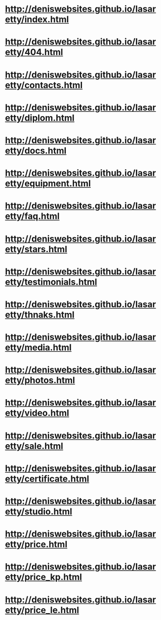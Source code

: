 # http://deniswebsites.github.io/lasaretty/index.html
# http://deniswebsites.github.io/lasaretty/404.html
# http://deniswebsites.github.io/lasaretty/contacts.html
# http://deniswebsites.github.io/lasaretty/diplom.html
# http://deniswebsites.github.io/lasaretty/docs.html
# http://deniswebsites.github.io/lasaretty/equipment.html
# http://deniswebsites.github.io/lasaretty/faq.html
# http://deniswebsites.github.io/lasaretty/stars.html
# http://deniswebsites.github.io/lasaretty/testimonials.html
# http://deniswebsites.github.io/lasaretty/thnaks.html
# http://deniswebsites.github.io/lasaretty/media.html
# http://deniswebsites.github.io/lasaretty/photos.html
# http://deniswebsites.github.io/lasaretty/video.html
# http://deniswebsites.github.io/lasaretty/sale.html
# http://deniswebsites.github.io/lasaretty/certificate.html
# http://deniswebsites.github.io/lasaretty/studio.html
# http://deniswebsites.github.io/lasaretty/price.html
# http://deniswebsites.github.io/lasaretty/price_kp.html
# http://deniswebsites.github.io/lasaretty/price_le.html
